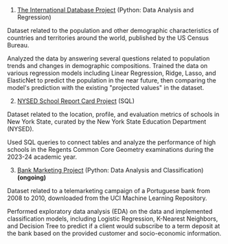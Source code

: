 1. [The International Database Project](https://github.com/thaianle/international-database) (Python: Data Analysis and Regression)

Dataset related to the population and other demographic characteristics of countries and territories around the world, published by the US Census Bureau.

Analyzed the data by answering several questions related to population trends and changes in demographic compositions. Trained the data on various regression models including Linear Regression, Ridge, Lasso, and ElasticNet to predict the population in the near future, then comparing the model's prediction with the existing "projected values" in the dataset.

2. [NYSED School Report Card Project](https://github.com/thaianle/nysed-2024) (SQL)

Dataset related to the location, profile, and evaluation metrics of schools in New York State, curated by the New York State Education Department (NYSED).

Used SQL queries to connect tables and analyze the performance of high schools in the Regents Common Core Geometry examinations during the 2023-24 academic year.

3. [Bank Marketing Project](https://github.com/thaianle/bank-marketing) (Python: Data Analysis and Classification) **(ongoing)**

Dataset related to a telemarketing campaign of a Portuguese bank from 2008 to 2010, downloaded from the UCI Machine Learning Repository.

Performed exploratory data analysis (EDA) on the data and implemented classification models, including Logistic Regression, K-Nearest Neighbors, and Decision Tree to predict if a client would subscribe to a term deposit at the bank based on the provided customer and socio-economic information.

